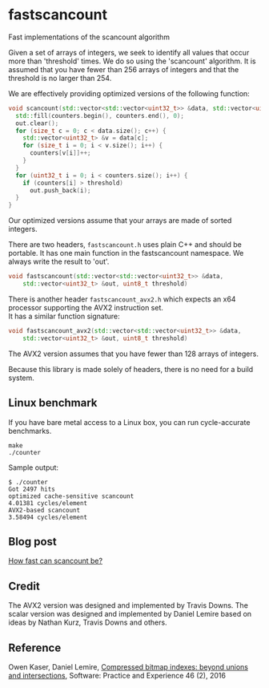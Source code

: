 # fastscancount
Fast implementations of the scancount algorithm


Given a set of arrays of integers, we seek to identify 
all values that occur more than 'threshold' times. We do so using the
'scancount' algorithm. It is assumed
that you have fewer than 256 arrays of integers and that the threshold is no larger than 254.

We are effectively providing optimized versions of the following function:

```C++
void scancount(std::vector<std::vector<uint32_t>> &data, std::vector<uint32_t> &out, uint8_t threshold) {
  std::fill(counters.begin(), counters.end(), 0);
  out.clear();
  for (size_t c = 0; c < data.size(); c++) {
    std::vector<uint32_t> &v = data[c];
    for (size_t i = 0; i < v.size(); i++) {
      counters[v[i]]++;
    }
  }
  for (uint32_t i = 0; i < counters.size(); i++) {
    if (counters[i] > threshold)
      out.push_back(i);
  }
}
```

Our optimized versions assume that your arrays are made of sorted integers.

There are two headers, `fastscancount.h` uses plain C++ and should
be portable. It has one main function in the fastscancount namespace.
We always write the result to 'out'.

```C++
void fastscancount(std::vector<std::vector<uint32_t>> &data,
    std::vector<uint32_t> &out, uint8_t threshold)
```

There is another header `fastscancount_avx2.h`
which expects an x64 processor supporting the AVX2 instruction set.  
It has a similar function signature:

```C++
void fastscancount_avx2(std::vector<std::vector<uint32_t>> &data,
    std::vector<uint32_t> &out, uint8_t threshold)
```

The AVX2 version assumes that you have fewer than 128 arrays of integers.

Because this library is made solely of headers, there is no
need for a build system.

## Linux benchmark

If you have bare metal access to a Linux box, you can run cycle-accurate benchmarks.

```
make
./counter
```

Sample output:

```
$ ./counter
Got 2497 hits
optimized cache-sensitive scancount
4.01381 cycles/element
AVX2-based scancount
3.58494 cycles/element
```
## Blog post

[How fast can scancount be?](http://lemire.me/blog/2019/08/30/how-fast-can-scancount-be/ )

## Credit

The AVX2 version was designed and implemented by Travis Downs.
The scalar version was designed and implemented by Daniel Lemire based on ideas by Nathan Kurz,  Travis Downs and others.

## Reference


Owen Kaser, Daniel Lemire, [Compressed bitmap indexes: beyond unions and intersections](https://arxiv.org/abs/1402.4466), Software: Practice and Experience 46 (2), 2016

